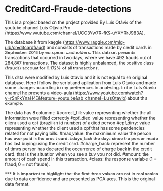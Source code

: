 # CreditCard-Fraude-detections
This is a project based on the project provided By Luis Otávio of the youtube channel Luis Otávio.Pro (https://www.youtube.com/channel/UCC3Vw7R-fKS-uYXYRhJ983A).

The database if from kaggle (https://www.kaggle.com/mlg-ulb/creditcardfraud) and consists of transactions made by credit cards in September 2013 by european cardholders.
This dataset presents transactions that occurred in two days, where we have 492 frauds out of 284,807 transactions.
The dataset is highly unbalanced, the positive class (frauds) account for 0.172% of all transactions.

This data were modified by Luis Otavio and it is not equal to eh original database.
Here I follow the script and aplication from Luis Otavio and made some changes according to my preferences in analysing. In the Luis Otavio channel he presents a video-aula (https://www.youtube.com/watch?v=rSnPkYnaH4E&feature=youtu.be&ab_channel=LuisOtavio) about this example.

  
The data has 8 columms:
#correct_fill: value representing whether the all information were filled correctly
#cpf_died: value representing whether the client used a cpf (brazilian Id number) of a died person
#cpf_dirty: value representing whether the client used a cpf that has some pendencies related for not paying bills.
#max_value: the maxmimum value the person has ever paid in the credit card.
#days_last: the days since the person made has last buying using the credit card.
#charge_back: represent the number of times person has declared the occurrence of charge back in the credit card, that is the situation when you see a buy you not did. 
#amount: the amount of cash spend in this transaction.
#class: the response variable (1 = fraud; 0 = not fraude). 


*** It is important to highlight that the first three values are not in real scales due to data confidence and are presented as PCA axes. This is the original data format.

